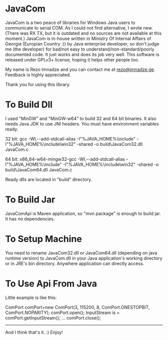 JavaCom
=======

JavaCom is a two peace of libraries for Windows Java users to communicate to 
serial COM. As I could not find alternative, I wrote new. (There was RX TX, 
but it is outdated and no sources are not available at this moment.) 
JavaCom is in-house written in Ministry Of Internal Affairs of Georgia 
(Europian Country :)) by Java enterprise developer, so don't judge me 
(the developer) for bad/not easy to understand/non-standard/poorly 
documented code. It just works and does its job very well. 
This software is released under GPLv3+ license, hoping it helps other people too.

My name is Rezo Imnadze and you can contact me at rezo@imnadze.ge. Feedback is 
highly appreciated.

Thank you for using this library.



To Build Dll
============

I used "MinGW" and "MinGW-w64" to build 32 and 64 bit binaries. It also needs
Java JDK to use JNI headers. You must have environment variables ready.

32 bit:
gcc -Wl,--add-stdcall-alias -I"%JAVA_HOME%\include" -I"%JAVA_HOME%\include\win32" -shared -o build\JavaCom32.dll JavaCom.c

64 bit:
x86_64-w64-mingw32-gcc -Wl,--add-stdcall-alias -I"%JAVA_HOME%\include" -I"%JAVA_HOME%\include\win32" -shared -o build\JavaCom64.dll JavaCom.c

Ready dlls are located in "build" directory.


To Build Jar
============

JavaComApi is Maven application, so "mvn package" is enough to build jar.
It has no dependencies.



To Setup Machine
================

You need to rename JavaCom32.dll or JavaCom64.dll (depending on java runtime version)
to JavaCom.dll in your Java application's working directory or in JRE's bin 
directory. Anywhere application can directly access.


To Use Api From Java
====================

Little example is like this:

ComPort comPort=new ComPort(3, 115200, 8, ComPort.ONESTOPBIT, ComPort.NOPARITY);
comPort.open();
InputStream is = comPort.getInputStream();
...
comPort.close();


----
And I think that's it. :) Enjoy!